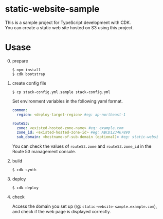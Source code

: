 static-website-sample
===

This is a sample project for TypeScript development with CDK.  
You can create a static web site hosted on S3 using this project.

# Usase

0. prepare

    ```console
    $ npm install
    $ cdk bootstrap
    ```

1. create config file

    ```console
    $ cp stack-config.yml.sample stack-config.yml
    ```

    Set environment variables in the following yaml format.

    ```yaml
    common:
      region: <deploy-target-region> #eg: ap-northeast-1

    route53:
      zone: <existed-hosted-zone-name> #eg: example.com
      zone_id: <existed-hosted-zone-id> #eg: ABCD123467890
      sub_domain: <hostname-of-sub-domain (optional)> #eg: static-website-sample (if you want to host this site as "static-website-sample.example.com")
    ```

    You can check the values ​​of `route53.zone` and `route53.zone_id` in the Route 53 management console.

2. build

    ```console
    $ cdk synth
    ```

3. deploy

    ```console
    $ cdk deploy
    ```

4. check

    Access the domain you set up (rg: `static-website-sample.example.com`), and check if the web page is displayed correctly.
